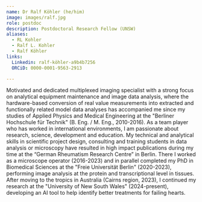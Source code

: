 ```yaml
---
name: Dr Ralf Köhler (he/him)
image: images/ralf.jpg
role: postdoc
description: Postdoctoral Research Fellow (UNSW)
aliases:
  - RL Kohler
  - Ralf L. Kohler
  - Ralf Köhler
links:
  Linkedin: ralf-köhler-a9b4b7256
  ORCiD: 0000-0001-9563-2913

---
```


Motivated and dedicated multiplexed imaging specialist with a strong focus on analytical equipment maintenance and image data analysis, where the hardware-based conversion of real value measurements into extracted and functionally related model data analyses has accompanied me since my studies of Applied Physics and Medical Engineering at the "Berliner Hochschule für Technik" (B. Eng. / M. Eng., 2010-2016). As a team player who has worked in international environments, I am passionate about research, science, development and education. My technical and analytical skills in scientific project design, consulting and training students in data analysis or microscopy have resulted in high impact publications during my time at the “German Rheumatism Research Centre” in Berlin. There I worked as a microscope operator (2016-2023) and in parallel completed my PhD in Biomedical Sciences at the "Freie Universität Berlin" (2020-2023), performing image analysis at the protein and transcriptional level in tissues. After moving to the tropics in Australia (Cairns region, 2023), I continued my research at the "University of New South Wales" (2024-present), developing an AI tool to help identify better treatments for failing hearts.
